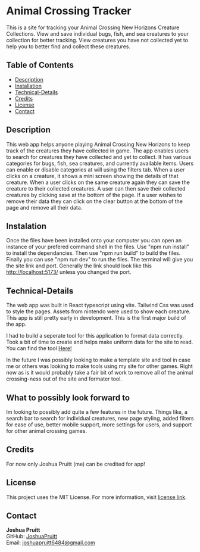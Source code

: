 # Animal Crossing Tracker

This is a site for tracking your Animal Crossing New Horizons Creature Collections. View and save individual bugs, fish, and sea creatures to your collection for better tracking. View creatures you have not collected yet to help you to better find and collect these creatures.

## Table of Contents

- [Description](#description)
- [Installation](#installation)
- [Technical-Details](#technical-details)
- [Credits](#credits)
- [License](#license)
- [Contact](#contact)

## Description

This web app helps anyone playing Animal Crossing New Horizons to keep track of the creatures they have collected in game. The app enables users to search for creatures they have collected and yet to collect. It has various categories for bugs, fish, sea creatures, and currently available items. Users can enable or disable categories at will using the filters tab. When a user clicks on a creature, it shows a mini screen showing the details of that creature. When a user clicks on the same creature again they can save the creature to their collected creatures. A user can then save their collected creatures by clicking save at the bottom of the page. If a user wishes to remove their data they can click on the clear button at the bottom of the page and remove all their data.

## Instalation

Once the files have been installed onto your computer you can open an instance of your prefered command shell in the files. Use "npm run install" to install the dependancies. Then use "npm run build" to build the files. Finally you can use "npm run dev" to run the files. The terminal will give you the site link and port. Generally the link should look like this [http://localhost:5173/](http://localhost:5173/) unless you changed the port.

## Technical-Details

The web app was built in React typescript using vite. Tailwind Css was used to style the pages. Assets from nintendo were used to show each creature. This app is still pretty early in development. This is the first major build of the app.

I had to build a seperate tool for this application to format data correctly. Took a bit of time to create and helps make uniform data for the site to read. You can find the tool [Here!](https://github.com/JoshuaPruitt/AC-Tracker-Formatter)

In the future I was possibly looking to make a template site and tool in case me or others was looking to make tools using my site for other games. Right now as is it would probably take a fair bit of work to remove all of the animal crossing-ness out of the site and formater tool.

## What to possibly look forward to

Im looking to possibly add quite a few features in the future. Things like, a search bar to search for individual creatures, new page styling, added filters for ease of use, better mobile support, more settings for users, and support for other animal crossing games.

## Credits

For now only Joshua Pruitt (me) can be credited for app!

## License

This project uses the MIT License. For more information, visit [license link](https://opensource.org/licenses/MIT).

## Contact

**Joshua Pruitt**<br>
GitHub: [JoshuaPruitt](https://github.com/JoshuaPruitt)<br>
Email: [joshuapruitt6484@gmail.com](mailto:joshuapruitt6484@gmail.com)
